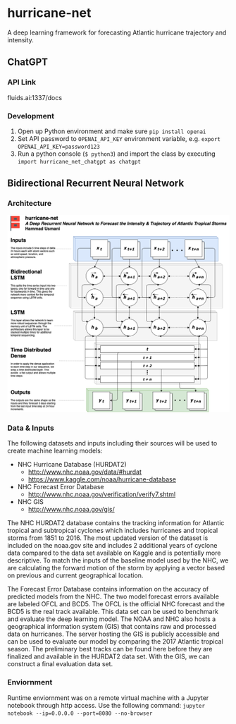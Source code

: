 # hurricane-net
A deep learning framework for forecasting Atlantic hurricane trajectory and intensity. 

## ChatGPT

### API Link

fluids.ai:1337/docs

### Development

1. Open up Python environment and make sure `pip install openai`
2. Set API password to `OPENAI_API_KEY` environment variable, e.g. `export OPENAI_API_KEY=password123`
3. Run a python console (`$ python3`) and import the class by executing `import hurricane_net_chatgpt as chatgpt`

## Bidirectional Recurrent Neural Network

### Architecture
![hurricane-net architecture](docs/hurricane-net-architecture.png)

### Data & Inputs

The following datasets and inputs including their sources will be used to create machine learning models:
- NHC Hurricane Database (HURDAT2)
    - http://www.nhc.noaa.gov/data/#hurdat
    - https://www.kaggle.com/noaa/hurricane-database
- NHC Forecast Error Database
    - http://www.nhc.noaa.gov/verification/verify7.shtml
- NHC GIS
    - http://www.nhc.noaa.gov/gis/
    
The NHC HURDAT2 database contains the tracking information for Atlantic tropical and subtropical cyclones which includes hurricanes and tropical storms from 1851 to 2016. The most updated version of the dataset is included on the noaa.gov site and includes 2 additional years of cyclone data compared to the data set available on Kaggle and is potentially more descriptive. To match the inputs of the baseline model used by the NHC, we are calculating the forward motion of the storm by applying a vector based on previous and current geographical location.

The Forecast Error Database contains information on the accuracy of predicted models from the NHC. The two model forecast errors available are labeled OFCL and BCD5. The OFCL is the official NHC forecast and the BCD5 is the real track available. This data set can be used to benchmark and evaluate the deep learning model. 
The NOAA and NHC also hosts a geographical information system (GIS) that contains raw and processed data on hurricanes. The server hosting the GIS is publicly accessible and can be used to evaluate our model by comparing the 2017 Atlantic tropical season. The preliminary best tracks can be found here before they are finalized and available in the HURDAT2 data set. With the GIS, we can construct a final evaluation data set. 

### Enviornment

Runtime enviornment was on a remote virtual machine with a Jupyter notebook through http access. Use the following command: `jupyter notebook --ip=0.0.0.0 --port=8080 --no-browser`
